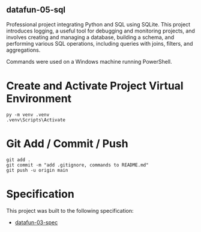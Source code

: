 ## datafun-05-sql

Professional project integrating Python and SQL using SQLite. This project introduces logging, a useful tool for debugging and monitoring projects, and involves creating and managing a database, building a schema, and performing various SQL operations, including queries with joins, filters, and aggregations.

Commands were used on a Windows machine running PowerShell.  

# Create and Activate Project Virtual Environment

```shell
py -m venv .venv
.venv\Scripts\Activate
```

# Git Add / Commit / Push 

```shell
git add .
git commit -m "add .gitignore, commands to README.md"
git push -u origin main
```

# Specification

This project was built to the following specification:

- [datafun-03-spec](https://github.com/denisecase/datafun-05-spec)